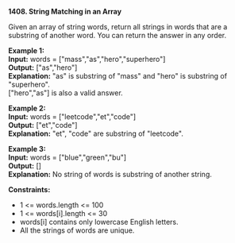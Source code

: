 **1408. String Matching in an Array**  

Given an array of string words, return all strings in words that are a substring of another word. You can return the answer in any order.

**Example 1:**  
**Input:** words = ["mass","as","hero","superhero"]  
**Output:** ["as","hero"]  
**Explanation:** "as" is substring of "mass" and "hero" is substring of "superhero".  
["hero","as"] is also a valid answer.  

**Example 2:**  
**Input:** words = ["leetcode","et","code"]  
**Output:** ["et","code"]  
**Explanation:** "et", "code" are substring of "leetcode".  

**Example 3:**  
**Input:** words = ["blue","green","bu"]  
**Output:** []  
**Explanation:** No string of words is substring of another string.  

**Constraints:**
- 1 <= words.length <= 100
- 1 <= words[i].length <= 30
- words[i] contains only lowercase English letters.
- All the strings of words are unique.